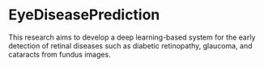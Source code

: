 # EyeDiseasePrediction
This research aims to develop a deep learning-based system for the early detection of retinal diseases such as diabetic retinopathy, glaucoma, and cataracts from fundus images. 
